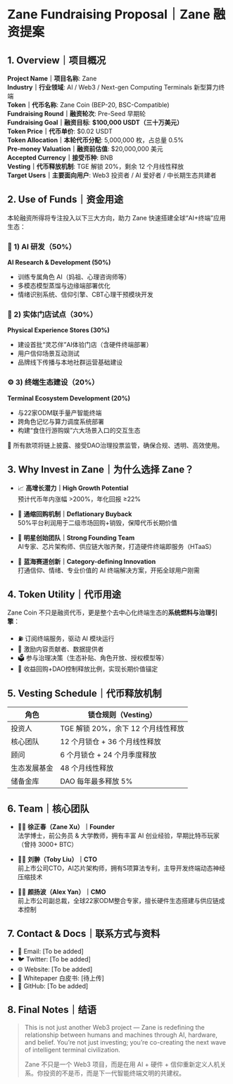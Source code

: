 # Zane Fundraising Proposal｜Zane 融资提案

## 1. Overview｜项目概况

**Project Name｜项目名称**: Zane  
**Industry｜行业领域**: AI / Web3 / Next-gen Computing Terminals 新型算力终端  
**Token｜代币名称**: Zane Coin (BEP-20, BSC-Compatible)  
**Fundraising Round｜融资轮次**: Pre-Seed 早期轮  
**Fundraising Goal｜融资目标**: **$100,000 USDT（三十万美元）**  
**Token Price｜代币单价**: $0.02 USDT  
**Token Allocation｜本轮代币分配**: 5,000,000 枚，占总量 0.5%  
**Pre-money Valuation｜融资前估值**: $20,000,000 美元  
**Accepted Currency｜接受币种**: BNB  
**Vesting｜代币释放机制**: TGE 解锁 20%，剩余 12 个月线性释放  
**Target Users｜主要面向用户**: Web3 投资者 / AI 爱好者 / 中长期生态共建者


## 2. Use of Funds｜资金用途

本轮融资所得将专注投入以下三大方向，助力 Zane 快速搭建全球“AI+终端”应用生态：

### 🧠 1) AI 研发（50%）  
**AI Research & Development (50%)**  
- 训练专属角色 AI（妈祖、心理咨询师等）  
- 多模态模型蒸馏与边缘端部署优化  
- 情绪识别系统、信仰引擎、CBT心理干预模块开发  

### 🏪 2) 实体门店试点（30%）  
**Physical Experience Stores (30%)**  
- 建设首批“灵芯伴”AI体验门店（含硬件终端部署）  
- 用户信仰场景互动测试  
- 品牌线下传播与本地社群运营基础建设  

### ⚙️ 3) 终端生态建设（20%）  
**Terminal Ecosystem Development (20%)**  
- 与22家ODM联手量产智能终端  
- 跨角色记忆与算力调度系统部署  
- 构建“食住行游购娱”六大场景入口的交互生态  

🧾 所有款项将链上披露、接受DAO治理投票监管，确保合规、透明、高效使用。

## 3. Why Invest in Zane｜为什么选择 Zane？

- 📈 **高增长潜力｜High Growth Potential**  
  预计代币年内涨幅 >200%，年化回报 ≥22%

- 🔁 **通缩回购机制｜Deflationary Buyback**  
  50%平台利润用于二级市场回购+销毁，保障代币长期价值

- 👥 **明星创始团队｜Strong Founding Team**  
  AI专家、芯片架构师、供应链大咖齐聚，打造硬件终端即服务（HTaaS）

- 🧱 **蓝海赛道创新｜Category-defining Innovation**  
  打通信仰、情绪、专业价值的 AI 终端解决方案，开拓全球用户刚需


## 4. Token Utility｜代币用途

Zane Coin 不只是融资代币，更是整个去中心化终端生态的**系统燃料与治理引擎**：

- ⛽ 订阅终端服务，驱动 AI 模块运行  
- 🎁 激励内容贡献者、数据提供者  
- 🗳️ 参与治理决策（生态补贴、角色开放、授权模型等）  
- 🔁 收益回购+DAO控制释放比例，实现长期价值锚定  


## 5. Vesting Schedule｜代币释放机制

| 角色 | 锁仓规则（Vesting） |
|------|----------------------|
| 投资人 | TGE 解锁 20%，余下 12 个月线性释放 |
| 核心团队 | 12 个月锁仓 + 36 个月线性释放 |
| 顾问 | 6 个月锁仓 + 24 个月季度释放 |
| 生态发展基金 | 48 个月线性释放 |
| 储备金库 | DAO 每年最多释放 5% |


## 6. Team｜核心团队

- 👨‍💼 **徐正春（Zane Xu）｜Founder**  
  法学博士，前公务员 & 大学教师，拥有丰富 AI 创业经验，早期比特币玩家（曾持 3000+ BTC）

- 👨‍💻 **刘翀（Toby Liu）｜CTO**  
  前上市公司CTO，AI芯片架构师，拥有5项算法专利，主导开发终端动态神经压缩技术

- 👨‍🏫 **颜扬波（Alex Yan）｜CMO**  
  前上市公司副总裁，全球22家ODM整合专家，擅长硬件生态搭建与供应链成本控制


## 7. Contact & Docs｜联系方式与资料

- 📧 Email: [To be added]  
- 🐦 Twitter: [To be added]  
- 🌐 Website: [To be added]  
- 📄 Whitepaper 白皮书: [待上传]  
- 🔗 GitHub: [To be added]


## 8. Final Notes｜结语

> This is not just another Web3 project — Zane is redefining the relationship between humans and machines through AI, hardware, and belief. You’re not just investing; you’re co-creating the next wave of intelligent terminal civilization.  
>  
> Zane 不只是一个 Web3 项目，而是在用 AI + 硬件 + 信仰重新定义人机关系。你投资的不是币，而是下一代智能终端文明的共建权。

